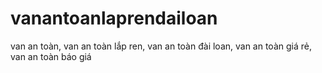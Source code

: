 # vanantoanlaprendailoan
van an toàn, van an toàn lắp ren, van an toàn đài loan, van an toàn giá rẻ, van an toàn báo giá
